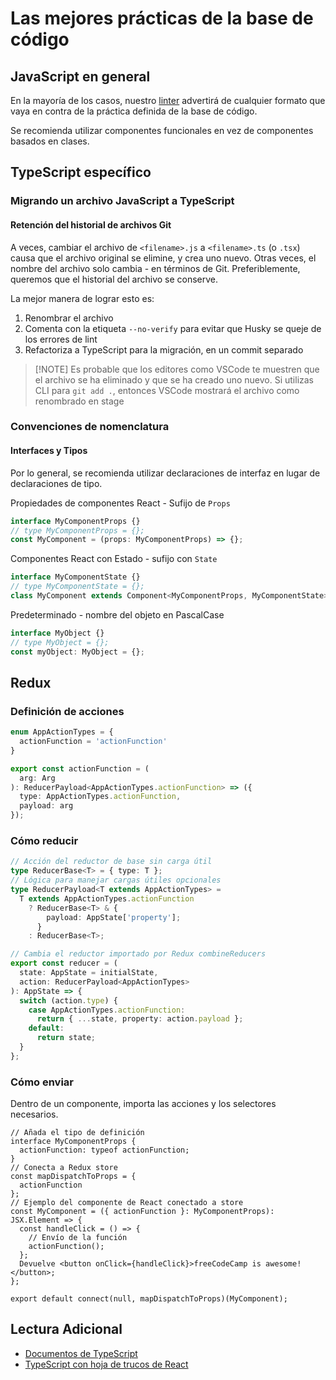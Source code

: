 # Las mejores prácticas de la base de código

## JavaScript en general

En la mayoría de los casos, nuestro [linter](how-to-setup-freecodecamp-locally.md#follow-these-steps-to-get-your-development-environment-ready) advertirá de cualquier formato que vaya en contra de la práctica definida de la base de código.

Se recomienda utilizar componentes funcionales en vez de componentes basados en clases.

## TypeScript específico

### Migrando un archivo JavaScript a TypeScript

#### Retención del historial de archivos Git

A veces, cambiar el archivo de `<filename>.js` a `<filename>.ts` (o `.tsx`) causa que el archivo original se elimine, y crea uno nuevo. Otras veces, el nombre del archivo solo cambia - en términos de Git. Preferiblemente, queremos que el historial del archivo se conserve.

La mejor manera de lograr esto es:

1. Renombrar el archivo
2. Comenta con la etiqueta `--no-verify` para evitar que Husky se queje de los errores de lint
3. Refactoriza a TypeScript para la migración, en un commit separado

> [!NOTE] Es probable que los editores como VSCode te muestren que el archivo se ha eliminado y que se ha creado uno nuevo. Si utilizas CLI para `git add .`,  entonces VSCode mostrará el archivo como renombrado en stage

### Convenciones de nomenclatura

#### Interfaces y Tipos

Por lo general, se recomienda utilizar declaraciones de interfaz en lugar de declaraciones de tipo.

Propiedades de componentes React - Sufijo de  `Props`

```typescript
interface MyComponentProps {}
// type MyComponentProps = {};
const MyComponent = (props: MyComponentProps) => {};
```

Componentes React con Estado - sufijo con `State`

```typescript
interface MyComponentState {}
// type MyComponentState = {};
class MyComponent extends Component<MyComponentProps, MyComponentState> {}
```

Predeterminado - nombre del objeto en PascalCase

```typescript
interface MyObject {}
// type MyObject = {};
const myObject: MyObject = {};
```

<!-- #### Redux Actions -->

<!-- TODO: Once refactored to TS, showcase naming convention for Reducers/Actions and how to type dispatch funcs -->

## Redux

### Definición de acciones

```typescript
enum AppActionTypes = {
  actionFunction = 'actionFunction'
}

export const actionFunction = (
  arg: Arg
): ReducerPayload<AppActionTypes.actionFunction> => ({
  type: AppActionTypes.actionFunction,
  payload: arg
});
```

### Cómo reducir

```typescript
// Acción del reductor de base sin carga útil
type ReducerBase<T> = { type: T };
// Lógica para manejar cargas útiles opcionales
type ReducerPayload<T extends AppActionTypes> =
  T extends AppActionTypes.actionFunction
    ? ReducerBase<T> & {
        payload: AppState['property'];
      }
    : ReducerBase<T>;

// Cambia el reductor importado por Redux combineReducers
export const reducer = (
  state: AppState = initialState,
  action: ReducerPayload<AppActionTypes>
): AppState => {
  switch (action.type) {
    case AppActionTypes.actionFunction:
      return { ...state, property: action.payload };
    default:
      return state;
  }
};
```

### Cómo enviar

Dentro de un componente, importa las acciones y los selectores necesarios.

```tsx
// Añada el tipo de definición
interface MyComponentProps {
  actionFunction: typeof actionFunction;
}
// Conecta a Redux store
const mapDispatchToProps = {
  actionFunction
};
// Ejemplo del componente de React conectado a store
const MyComponent = ({ actionFunction }: MyComponentProps): JSX.Element => {
  const handleClick = () => {
    // Envío de la función
    actionFunction();
  };
  Devuelve <button onClick={handleClick}>freeCodeCamp is awesome!</button>;
};

export default connect(null, mapDispatchToProps)(MyComponent);
```

<!-- ### Redux Types File -->
<!-- The types associated with the Redux store state are located in `client/src/redux/types.ts`... -->

## Lectura Adicional

- [Documentos de TypeScript](https://www.typescriptlang.org/docs/)
- [TypeScript con hoja de trucos de React](https://github.com/typescript-cheatsheets/react#readme)
